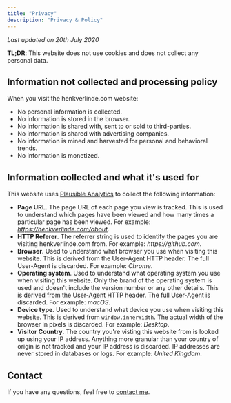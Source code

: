 ```yaml
---
title: "Privacy"
description: "Privacy & Policy"
---
```


_Last updated on 20th July 2020_

__TL;DR__: This website does not use cookies and does not collect any personal data.

## Information not collected and processing policy

When you visit the henkverlinde.com website:

- No personal information is collected.
- No information is stored in the browser.
- No information is shared with, sent to or sold to third-parties.
- No information is shared with advertising companies.
- No information is mined and harvested for personal and behavioral trends.
- No information is monetized.

## Information collected and what it's used for

This website uses [Plausible Analytics](https://plausible.io/) to collect the following information:

- **Page URL**. The page URL of each page you view is tracked. This is used to understand which pages have been viewed and how many times a particular page has been viewed. For example: _https://henkverlinde.com/about_.
- **HTTP Referer**. The referrer string is used to identify the pages you are visiting henkverlinde.com from. For example: _https://github.com_.
- **Browser**. Used to understand what browser you use when visiting this website. This is derived from the User-Agent HTTP header. The full User-Agent is discarded. For example: _Chrome_.
- **Operating system**. Used to understand what operating system you use when visiting this website. Only the brand of the operating system is used and doesn't include the version number or any other details. This is derived from the User-Agent HTTP header. The full User-Agent is discarded. For example: _macOS_.
- **Device type**. Used to understand what device you use when visiting this website. This is derived from `window.innerWidth`. The actual width of the browser in pixels is discarded. For example: _Desktop_.
- **Visitor Country**. The country you're visting this website from is looked up using your IP address. Anything more granular than your country of origin is not tracked and your IP address is discarded. IP addresses are never stored in databases or logs. For example: _United Kingdom_.

## Contact

If you have any questions, feel free to [contact me](/contact/).
